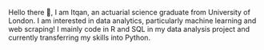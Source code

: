  Hello there 👋, I am Itqan, an actuarial science graduate from University of London. I am interested in data analytics, particularly machine learning and web scraping! 
 I mainly code in R and SQL in my data analysis project and currently transferring my skills into Python.


<!---
itqanmunawwar/itqanmunawwar is a ✨ special ✨ repository because its `README.md` (this file) appears on your GitHub profile.
You can click the Preview link to take a look at your changes.
--->
